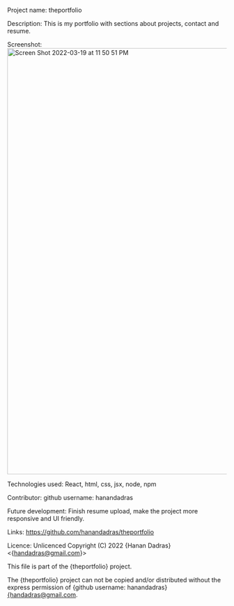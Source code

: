 Project name:
theportfolio

Description:
This is my portfolio with sections about projects, contact and resume.

Screenshot:
<img width="979" alt="Screen Shot 2022-03-19 at 11 50 51 PM" src="https://user-images.githubusercontent.com/91435315/159151738-b98df8fe-0d78-4b84-83ec-b93015406265.png">

Technologies used:
React, html, css, jsx, node, npm

Contributor:
github username: hanandadras

Future development:
Finish resume upload, make the project more responsive and UI friendly.

Links:
https://github.com/hanandadras/theportfolio

Licence:
Unlicenced
Copyright (C) 2022 {Hanan Dadras} <{handadras@gmail.com}>

This file is part of the {theportfolio} project.

The {theportfolio} project can not be copied and/or distributed without the express
permission of {github username: hanandadras} <{handadras@gmail.com>.